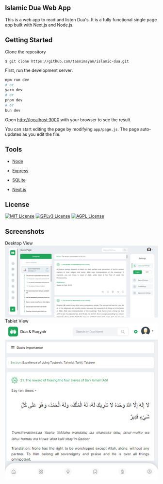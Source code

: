 ## Islamic Dua Web App

This is a web app to read and listen Dua's. It is a fully functional single page app built with Next.js and Node.js.

## Getting Started

Clone the repository

```
$ git clone https://github.com/tasnimayan/islamic-dua.git
```

First, run the development server:

```bash
npm run dev
# or
yarn dev
# or
pnpm dev
# or
bun dev
```

Open [http://localhost:3000](http://localhost:3000) with your browser to see the result.

You can start editing the page by modifying `app/page.js`. The page auto-updates as you edit the file.

## Tools

- [Node](https://nodejs.org/en/)

- [Express](https://expressjs.com/)

- [SQLite](https://www.sqlite.org/)

- [Next.js](https://nextjs.org/)

## License

[![MIT License](https://img.shields.io/badge/License-MIT-green.svg)](https://choosealicense.com/licenses/mit/)
[![GPLv3 License](https://img.shields.io/badge/License-GPL%20v3-yellow.svg)](https://opensource.org/licenses/)
[![AGPL License](https://img.shields.io/badge/license-AGPL-blue.svg)](http://www.gnu.org/licenses/agpl-3.0)

## Screenshots

Desktop View
![Desktop View](https://github.com/tasnimayan/islamic-dua/blob/main/client/public/screenshot/desktop.png)
Tablet View
![Tablet View](https://github.com/tasnimayan/islamic-dua/blob/main/client/public/screenshot/tablet.png)
